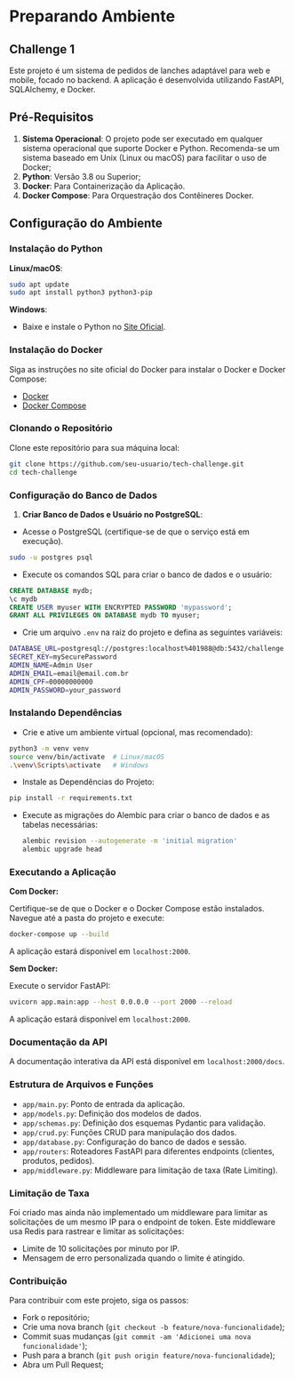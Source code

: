 # Preparando Ambiente

## Challenge 1

Este projeto é um sistema de pedidos de lanches adaptável para web e mobile, focado no backend. A aplicação é
desenvolvida utilizando FastAPI, SQLAlchemy, e Docker.

## Pré-Requisitos

1. **Sistema Operacional**: O projeto pode ser executado em qualquer sistema operacional que suporte Docker e Python.
Recomenda-se um sistema baseado em Unix (Linux ou macOS) para facilitar o uso de Docker;
2. **Python**: Versão 3.8 ou Superior;
3. **Docker**: Para Containerização da Aplicação.
4. **Docker Compose**: Para Orquestração dos Contêineres Docker.

## Configuração do Ambiente

### Instalação do Python

**Linux/macOS**:

```sh
sudo apt update
sudo apt install python3 python3-pip
```

**Windows**:

- Baixe e instale o Python no [Site Oficial](https://www.python.org/downloads/).

### Instalação do Docker

Siga as instruções no site oficial do Docker para instalar o Docker e Docker Compose:

- [Docker](https://docs.docker.com/get-docker/)
- [Docker Compose](https://docs.docker.com/compose/install/)

### Clonando o Repositório

Clone este repositório para sua máquina local:

```sh
git clone https://github.com/seu-usuario/tech-challenge.git
cd tech-challenge
```

### Configuração do Banco de Dados

1. **Criar Banco de Dados e Usuário no PostgreSQL**:

- Acesse o PostgreSQL (certifique-se de que o serviço está em execução).

```sh
sudo -u postgres psql
```

- Execute os comandos SQL para criar o banco de dados e o usuário:

```sql
CREATE DATABASE mydb;
\c mydb
CREATE USER myuser WITH ENCRYPTED PASSWORD 'mypassword';
GRANT ALL PRIVILEGES ON DATABASE mydb TO myuser;
```

- Crie um arquivo `.env` na raiz do projeto e defina as seguintes variáveis:

```bash
DATABASE_URL=postgresql://postgres:localhost%401988@db:5432/challenge
SECRET_KEY=mySecurePassword
ADMIN_NAME=Admin User
ADMIN_EMAIL=email@email.com.br
ADMIN_CPF=00000000000
ADMIN_PASSWORD=your_password

```

### Instalando Dependências

- Crie e ative um ambiente virtual (opcional, mas recomendado):

```sh
python3 -m venv venv
source venv/bin/activate  # Linux/macOS
.\venv\Scripts\activate   # Windows
```

- Instale as Dependências do Projeto:

```sh
pip install -r requirements.txt
```

- Execute as migrações do Alembic para criar o banco de dados e as tabelas necessárias:

    ```sh
    alembic revision --autogenerate -m 'initial migration'
    alembic upgrade head
    ```

### Executando a Aplicação

**Com Docker:**

Certifique-se de que o Docker e o Docker Compose estão instalados.
Navegue até a pasta do projeto e execute:

```sh
docker-compose up --build
```

A aplicação estará disponível em `localhost:2000`.

**Sem Docker:**

Execute o servidor FastAPI:

```sh
uvicorn app.main:app --host 0.0.0.0 --port 2000 --reload
```

A aplicação estará disponível em `localhost:2000`.

### Documentação da API

A documentação interativa da API está disponível em `localhost:2000/docs`.

### Estrutura de Arquivos e Funções

- `app/main.py`: Ponto de entrada da aplicação.
- `app/models.py`: Definição dos modelos de dados.
- `app/schemas.py`: Definição dos esquemas Pydantic para validação.
- `app/crud.py`: Funções CRUD para manipulação dos dados.
- `app/database.py`: Configuração do banco de dados e sessão.
- `app/routers`: Roteadores FastAPI para diferentes endpoints (clientes, produtos, pedidos).
- `app/middleware.py`: Middleware para limitação de taxa (Rate Limiting).

### Limitação de Taxa

Foi criado mas ainda não implementado um middleware para limitar as solicitações de um mesmo IP para o endpoint de
token. Este middleware usa Redis para rastrear e limitar as solicitações:

- Limite de 10 solicitações por minuto por IP.
- Mensagem de erro personalizada quando o limite é atingido.

### Contribuição

Para contribuir com este projeto, siga os passos:

- Fork o repositório;
- Crie uma nova branch (`git checkout -b feature/nova-funcionalidade`);
- Commit suas mudanças (`git commit -am 'Adicionei uma nova funcionalidade'`);
- Push para a branch (`git push origin feature/nova-funcionalidade`);
- Abra um Pull Request;
